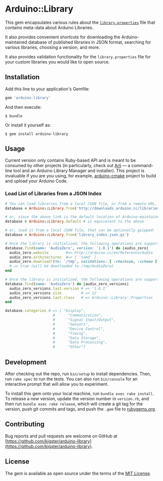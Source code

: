 # Arduino::Library

This gem encapsulates various rules about the [`library.properties`](https://github.com/arduino/Arduino/wiki/Arduino-IDE-1.5:-Library-specification#library-metadata) file that contains meta-data about Arduino Libraries.

It also provides convenient shortcuts for downloading the Arduino-maintained database of published libraries in JSON format, searching for various libraries, choosing a version, and more.

It also provides validation functionality for the `library.properties` file for your custom libraries you would like to open source.
 

## Installation

Add this line to your application's Gemfile:

```ruby
gem 'arduino-library'
```

And then execute:

    $ bundle

Or install it yourself as:

    $ gem install arduino-library

## Usage

Current version only contains Ruby-based API and is meant to be consumed by other projects (in particularly, check out [Arli](https://github.com/kigster/arli) — a command-line tool and an Arduino Library Manager and installer). This project is invaluable if you are you using, for example, [arduino-cmake](https://github.com/arduino-cmake/arduino-cmake) project to build and upload your Arduino Code.

### Load List of Libraries from a JSON Index

```ruby
# You can load libraries from a local JSON file, or from a remote URL, eg:  
database = Arduino::Library.from('http://downloads.arduino.cc/libraries/library_index.json.gz')

# or, since the above link is the default location of Arduino-maintained libraries,
database = Arduino::Library.default # is equivalent to the above

# or, load it from a local JSON file, that can be optionally gzipped: 
database = Arduino::Library.from('library_index.json.gz')

# Once the library is initialized, the following operations are supported:
database.find(name: 'AudioZero', version: '1.0.1') do |audio_zero|
  audio_zero.website        #=> http://arduino.cc/en/Reference/Audio
  audio_zero.architectures  #=> [ 'samd' ] 
  audio_zero.download!(to: '/tmp', validations: [ :checksum, :schema ] )
  # => true (will be downloaded to /tmp/AudioZero)
end

# Once the library is initialized, the following operations are supported:
database.find(name: 'AudioZero') do |audio_zero_versions|
  audio_zero_versions.last.version # => '1.0.1'
  audio_zero_versions.size         # => 12
  audio_zero_versions.last.class   # => Arduino::Library::Properties
end

database.categories # => [ "Display",
                      #      "Communication",
                      #      "Signal Input/Output",
                      #      "Sensors",
                      #      "Device Control",
                      #      "Timing",
                      #      "Data Storage",
                      #      "Data Processing",
                      #      "Other"]
```

## Development

After checking out the repo, run `bin/setup` to install dependencies. Then, run `rake spec` to run the tests. You can also run `bin/console` for an interactive prompt that will allow you to experiment.

To install this gem onto your local machine, run `bundle exec rake install`. To release a new version, update the version number in `version.rb`, and then run `bundle exec rake release`, which will create a git tag for the version, push git commits and tags, and push the `.gem` file to [rubygems.org](https://rubygems.org).

## Contributing

Bug reports and pull requests are welcome on GitHub at [https://github.com/kigster/arduino-library](https://github.com/kigster/arduino-library).

## License

The gem is available as open source under the terms of the [MIT License](http://opensource.org/licenses/MIT).
